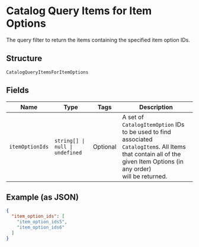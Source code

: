 
# Catalog Query Items for Item Options

The query filter to return the items containing the specified item option IDs.

## Structure

`CatalogQueryItemsForItemOptions`

## Fields

| Name | Type | Tags | Description |
|  --- | --- | --- | --- |
| `itemOptionIds` | `string[] \| null \| undefined` | Optional | A set of `CatalogItemOption` IDs to be used to find associated<br/>`CatalogItem`s. All Items that contain all of the given Item Options (in any order)<br/>will be returned. |

## Example (as JSON)

```json
{
  "item_option_ids": [
    "item_option_ids5",
    "item_option_ids6"
  ]
}
```

